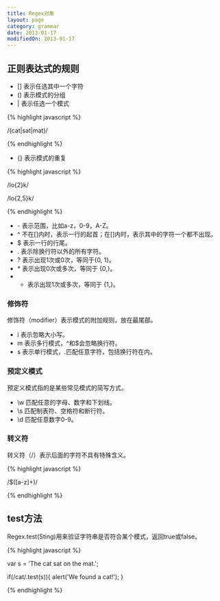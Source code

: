 ```yaml
---
title: Regex对象
layout: page
category: grammar
date: 2013-01-17
modifiedOn: 2013-01-17
---
```


## 正则表达式的规则

- [] 表示任选其中一个字符
- () 表示模式的分组
- | 表示任选一个模式

{% highlight javascript %}

/(cat|sat|mat)/

{% endhighlight %}

- {} 表示模式的重复

{% highlight javascript %}

/lo{2}k/

/lo{2,5}k/

{% endhighlight %}

- \- 表示范围，比如a-z，0-9，A-Z。
- ^ 不在[]内时，表示一行的起首；在[]内时，表示其中的字符一个都不出现。
- $ 表示一行的行尾。
- . 表示除换行符以外的所有字符。
- \? 表示出现1次或0次，等同于{0, 1}。
- \* 表示出现0次或多次，等同于 {0,}。
- + 表示出现1次或多次，等同于 {1,}。

### 修饰符

修饰符（modifier）表示模式的附加规则，放在最尾部。

- i 表示忽略大小写。
- m 表示多行模式，^和$会忽略换行符。
- s 表示单行模式，.匹配任意字符，包括换行符在内。

### 预定义模式

预定义模式指的是某些常见模式的简写方式。

- \w 匹配任意的字母、数字和下划线。
- \s 匹配制表符、空格符和断行符。
- \d 匹配任意数字0-9。

### 转义符

转义符（/）表示后面的字符不具有特殊含义。

{% highlight javascript %}

/\$([a-z]+)/

{% endhighlight %}

## test方法

Regex.test(Sting)用来验证字符串是否符合某个模式，返回true或false。

{% highlight javascript %}

var s = 'The cat sat on the mat.';

if(/cat/.test(s)){
    alert('We found a cat!');
} 

{% endhighlight %}
